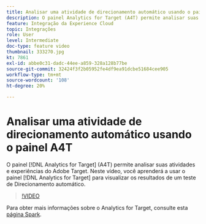 ```yaml
---
title: Analisar uma atividade de direcionamento automático usando o painel A4T
description: O painel Analytics for Target (A4T) permite analisar suas atividades e experiências do Adobe Target. Neste vídeo, você aprenderá a usar o painel Analytics for Target para visualizar os resultados de um teste de Direcionamento automático.
feature: Integração da Experience Cloud
topic: Integrações
role: User
level: Intermediate
doc-type: feature video
thumbnail: 333270.jpg
kt: 7861
exl-id: abbe0c31-dadc-44ee-a859-328a128b77be
source-git-commit: 32424f3f2b05952fe4df9ea91dcbe51684cee905
workflow-type: tm+mt
source-wordcount: '108'
ht-degree: 20%

---
```


# Analisar uma atividade de direcionamento automático usando o painel A4T

O painel [!DNL Analytics for Target] (A4T) permite analisar suas atividades e experiências do Adobe Target. Neste vídeo, você aprenderá a usar o painel [!DNL Analytics for Target] para visualizar os resultados de um teste de Direcionamento automático.

>[!VIDEO](https://video.tv.adobe.com/v/333270/?quality=12&learn=on)

Para obter mais informações sobre o Analytics for Target, consulte esta [página Spark](https://spark.adobe.com/page/Lo3Spm4oBOvwF/).

